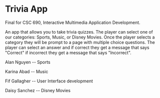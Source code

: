 # Trivia App 
Final for CSC 690, Interactive Multimedia Application Development. 

An app that allows you to take trivia quizzes. The player can select one of our categories: Sports, Music, or Disney Movies. 
Once the player selects a category they will be prompt to a page with multiple choice questions.
The player can select an answer and if correct they get a message that says "Correct" if incorrect they get a message that says "Incorrect".      
 

Alan Nguyen -- Sports 

Karina Abad -- Music 

Fif Gallagher -- User Interface development

Daisy Sanchez -- Disney Movies
